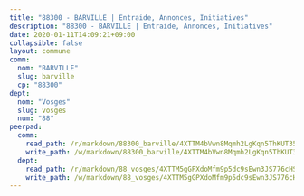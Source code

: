 ```yaml
---
title: "88300 - BARVILLE | Entraide, Annonces, Initiatives"
description: "88300 - BARVILLE | Entraide, Annonces, Initiatives"
date: 2020-01-11T14:09:21+09:00
collapsible: false
layout: commune
comm:
  nom: "BARVILLE"
  slug: barville
  cp: "88300"
dept:
  nom: "Vosges"
  slug: vosges
  num: "88"
peerpad:
  comm:
    read_path: /r/markdown/88300_barville/4XTTM4bVwn8Mqmh2LgKqn5ThKUT35EwxjfqmUUwA97DyLXRPi
    write_path: /w/markdown/88300_barville/4XTTM4bVwn8Mqmh2LgKqn5ThKUT35EwxjfqmUUwA97DyLXRPi-K3TgUujK2ZTU4TocFcDRLLqkxb9gzi5Rcy9UjULrdjzrRckRtVygbzmLxcbVKuzVka7L3gQMBLAbaaGjzyMocVVFskuu3akhHHPzqdWbs1V5ULxmShxumZjKzDWKw8TRFwu1bsPJ
  dept:
    read_path: /r/markdown/88_vosges/4XTTM5gGPXdoMfm9p5dc9sEwn3JS776cHSw64JYpD4AKnKgyh
    write_path: /w/markdown/88_vosges/4XTTM5gGPXdoMfm9p5dc9sEwn3JS776cHSw64JYpD4AKnKgyh-K3TgUjEFywcTUHQwfrd2vcZqhoXLakdoQGFv4iriv1FKkvQkBsudnBxafkQDfPcxTDRHN5T6bYyganuvcakuKenYoB5mPLKqUBjNMwpn75GQVixUmzXGkneDufRSqDthC8iyXi1Z
---
```


